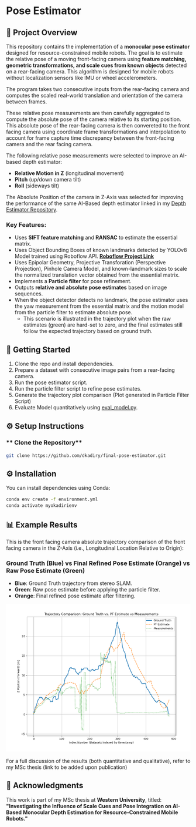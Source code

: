 # Pose Estimator

## 📌 Project Overview
This repository contains the implementation of a **monocular pose estimator** designed for resource-constrained mobile robots. The goal is to estimate the relative pose of a moving front-facing camera using 
**feature matching, geometric transformations, and scale cues from known objects** detected on a rear-facing camera. This algorithm is designed for mobile robots without localization sensors like IMU or wheel accelerometers. 

The program takes two consecutive inputs from the rear-facing camera and computes the scaled real-world translation and orientation of the camera between frames. 

These relative pose measurements are then carefully aggregated to compute the absolute pose of the camera relative to its starting position. This absolute pose of the rear-facing camera is then convereted to the front facing 
camera using coordinate frame transformations and interpolation to account for frame capture time discrepancy between the front-facing camera and the rear facing camera.

The following relative pose measurements were selected to improve an AI-based depth estimator:
- **Relative Motion in Z** (longitudinal movement)
- **Pitch** (up/down camera tilt)
- **Roll** (sideways tilt)

The Absolute Position of the camera in Z-Axis was selected for improving the performance of the same AI-Based depth estimator linked in my [Depth Estimator Repository](https://github.com/dkadiry/pose-aware-monocular-depth-estimator).

### **Key Features:**
- Uses **SIFT feature matching** and **RANSAC** to estimate the essential matrix.
- Uses Object Bounding Boxes of known landmarks detected by YOLOv8 Model trained using Roboflow API. **[Roboflow Project Link](https://app.roboflow.com/damithesis-xdwvg/landmarkfinder/1)**   
- Uses Epipolar Geometry, Projective Transforation (Perspective Projection), Pinhole Camera Model, and known-landmark sizes to scale the normalized translation vector obtained from the essential matrix.
- Implements a **Particle filter** for pose refinement.
- Outputs **relative and absolute pose estimates** based on image sequences.
- When the object detector detects no landmark, the pose estimator uses the yaw measurement from the essential matrix and the motion model from the particle filter to estimate absolute pose.
    - This scenario is illustrated in the trajectory plot when the raw estimates (green) are hard-set to zero, and the final estimates still follow the expected trajectory based on ground truth.
 
## 🚀 Getting Started
1. Clone the repo and install dependencies.
2. Prepare a dataset with consecutive image pairs from a rear-facing camera.
3. Run the pose estimator script.
4. Run the particle filter script to refine pose estimates.
5. Generate the trajectory plot comparison (Plot generated in Particle Filter Script)
6. Evaluate Model quantitatively using [eval_model.py](utils/eval_model.py).

## ⚙️ Setup Instructions
### ** Clone the Repository**
```bash
git clone https://github.com/dkadiry/final-pose-estimator.git
```

## ⚙️ Installation
You can install dependencies using Conda:
```bash
conda env create -f environment.yml
conda activate myokadirienv
```

## 📊 Example Results
This is the front facing camera absolute trajectory comparison of the front facing camera in the Z-Axis (i.e., Longitudinal Location Relative to Origin):

### Ground Truth (Blue) vs Final Refined Pose Estimate (Orange) vs Raw Pose Estimate (Green)

- **Blue**: Ground Truth trajectory from stereo SLAM.
- **Green**: Raw pose estimate before applying the particle filter.
- **Orange**: Final refined pose estimate after filtering.

 ![Trajectory Plots](display_results/trajectory_comparison_plot.png) 
 
For a full discussion of the results (both quantitative and qualitative), refer to my MSc thesis (link to be added upon publication)

## 📖 Acknowledgments
This work is part of my MSc thesis at **Western University**, titled:
**"Investigating the Influence of Scale Cues and Pose Integration on AI-Based Monocular Depth Estimation for Resource-Constrained Mobile Robots."**
